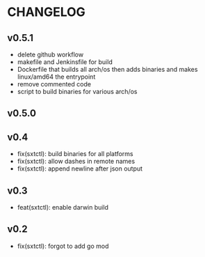 # CHANGELOG

## v0.5.1

* delete github workflow
* makefile and Jenkinsfile for build
* Dockerfile that builds all arch/os then adds binaries and makes linux/amd64 the entrypoint
* remove commented code
* script to build binaries for various arch/os

## v0.5.0


## v0.4

* fix(sxtctl): build binaries for all platforms
* fix(sxtctl): allow dashes in remote names
* fix(sxtctl): append newline after json output

## v0.3

* feat(sxtctl): enable darwin build

## v0.2

* fix(sxtctl): forgot to add go mod

